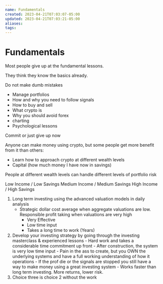 ```yaml
---
name: Fundamentals
created: 2023-04-21T07:03:07-05:00
updated: 2023-04-21T07:03:21-05:00
aliases: 
tags: 
---
```

# Fundamentals

Most people give up at the fundamental lessons.

They think they know the basics already.

Do not make dumb mistakes

- Manage portfolios
- How and why you need to follow signals
- How to buy and sell
- What crypto is
- Why you should avoid forex
- charting
- Psychological lessons

Commit or just give up now

Anyone can make money using crypto, but some people get more benefit from it than others:

- Learn how to approach crypto at different wealth levels
- Capital (how much money I have now in savings)

People at different wealth levels can handle different levels of portfolio risk

Low Income / Low Savings
Medium Income / Medium Savings
High Income / High Savings

1. Long term investing using the advanced valuation models in daily analysis
   - Strategic dollar cost average when aggregate valuations are low.  Responsible profit taking when valuations are very high
	    - Very Effective
	    - Low time input
	    - Takes a long time to work (Years)
2. Develop your investing strategy by going through the investing masterclass & experienced lessons
		- Hard work and takes a considerable time commitment up front
		- After construction, the system is very low time input
		- Pain in the ass to create, but you OWN the underlying systems and have a full working understanding of how it operations
		- If the prof die or the signals are stopped you still have a way to make money using a great investing system
		- Works faster than long term investing.  More returns, lower risk.
3. Choice three is choice 2 without the work